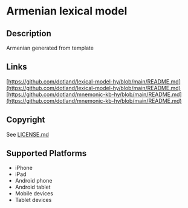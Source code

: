 Armenian lexical model
===================

Description
-----------
Armenian generated from template

Links
-----
[https://github.com/dotland/lexical-model-hy/blob/main/README.md](https://github.com/dotland/lexical-model-hy/blob/main/README.md) <br />
[https://github.com/dotland/mnemonic-kb-hy/blob/main/README.md](https://github.com/dotland/mnemonic-kb-hy/blob/main/README.md)

Copyright
---------
See [LICENSE.md](LICENSE.md)

Supported Platforms
-------------------
 * iPhone
 * iPad
 * Android phone
 * Android tablet
 * Mobile devices
 * Tablet devices

